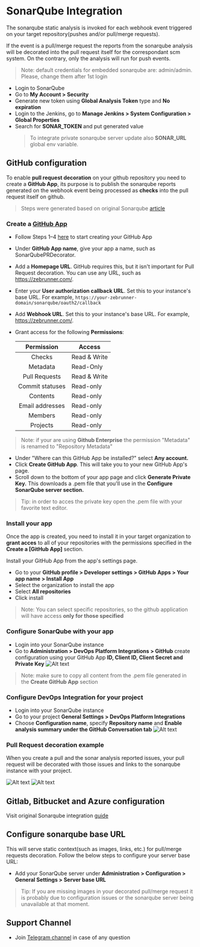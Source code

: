 # SonarQube Integration

The sonarqube static analysis is invoked for each webhook event triggered on your target repository(pushes and/or pull/merge requests).

If the event is a pull/merge request the reports from the sonarqube analysis will be decorated into the pull request itself for the correspondant scm system. On the contrary, only the analysis will run for push events.
> Note: default credentials for embedded sonarqube are: admin/admin. Please, change them after 1st login

  * Login to SonarQube
  * Go to **My Account > Security**
  * Generate new token using **Global Analysis Token** type and **No expiration**
  * Login to the Jenkins, go to **Manage Jenkins > System Configuration > Global Properties**
  * Search for **SONAR_TOKEN** and put generated value
    > To integrate private sonarqube server update also **SONAR_URL** global env variable.

## GitHub configuration

To enable **pull request decoration** on your github repository you need to create a **GitHub App**, its purpose is to publish the sonarqube reports generated on the webhook event being processed as **checks** into the pull request itself on github.
> Steps were generated based on original Sonarqube [article](https://docs.sonarqube.org/9.8/devops-platform-integration/github-integration/)

### Create a [GitHub App](https://developer.github.com/apps/about-apps/)

  * Follow Steps 1–4 [here](https://developer.github.com/apps/building-github-apps/creating-a-github-app/) to start creating your GitHub App
  * Under **GitHub App name**, give your app a name, such as SonarQubePRDecorator.
  * Add a **Homepage URL**. GitHub requires this, but it isn't important for Pull Request decoration. You can use any URL, such as https://zebrunner.com/.
  * Enter your **User authorization callback URL**. Set this to your instance's base URL. For example, `https://your-zebrunner-domain/sonarqube/oauth2/callback`
  * Add **Webhook URL**. Set this to your instance's base URL. For example, https://zebrunner.com/.
  * Grant access for the following **Permissions**:
  
     |Permission                | Access        |
     |:------------------------:|---------------|
     |      Checks              | Read & Write  | 
     |      Metadata            | Read-Only     | 
     |      Pull Requests       | Read & Write  |
     |      Commit statuses     | Read-only     |
     |      Contents            | Read-only     |
     |      Email addresses     | Read-only     |
     |      Members             | Read-only     |
     |      Projects            | Read-only     |

  > Note: if your are using **Github Enterprise** the permission "Metadata" is renamed to "Repository Metadata"

  * Under "Where can this GitHub App be installed?" select **Any account.**
  * Click **Create GitHub App**. This will take you to your new GitHub App's page.
  * Scroll down to the bottom of your app page and click **Generate Private Key.** This downloads a .pem file that you'll use in the **Configure SonarQube server section.**
  > Tip: in order to acces the private key open the .pem file with your favorite text editor.
  
### Install your app

Once the app is created, you need to install it in your target organization to **grant acces** to all of your repositories with the permissions specified in the **Create a [GitHub App]** section.

Install your GitHub App from the app's settings page.


  * Go to your **GitHub profile > Developer settings > GitHub Apps > Your app name > Install App**
  * Select the organization to install the app
  * Select **All repositories**
  * Click install
  > Note: You can select specific repositories, so the github application will have access **only for those specified**

### Configure SonarQube with your app

  * Login into your SonarQube instance
  * Go to **Administration > DevOps Platform Integrations > GitHub** create configuration using your GitHub App **ID, Client ID, Client Secret and Private Key**
  ![Alt text](https://github.com/zebrunner/community-edition/blob/develop/docs/img/SonarGitHubConfig.png?raw=true "SonarGitHubConfig")
  > Note: make sure to copy all content from the .pem file generated in the **Create GitHub App** section
  
### Configure DevOps Integration for your project

  * Login into your SonarQube instance
  * Go to your project **General Settings > DevOps Platform Integrations**
  * Choose **Configuration name**, specify **Repository name** and **Enable analysis summary under the GitHub Conversation tab**
  ![Alt text](https://github.com/zebrunner/community-edition/blob/develop/docs/img/SonarProjectDevOps.png?raw=true "SonarProjectDevOps")

### Pull Request decoration example

When you create a pull and the sonar analysis reported issues, your pull request will be decorated with those issues and links to the sonarqube instance with your project.

![Alt text](https://github.com/zebrunner/community-edition/blob/master/docs/img/github-pr-deco1.png?raw=true "github-pr-deco1")
![Alt text](https://github.com/zebrunner/community-edition/blob/master/docs/img/github-pr-deco2.png?raw=true "github-pr-deco2")
  
## Gitlab, Bitbucket and Azure configuration

Visit original Sonarqube integration [guide](https://docs.sonarqube.org/latest/devops-platform-integration/github-integration/)
  
## Configure sonarqube base URL

This will serve static context(such as images, links, etc.) for pull/merge requests decoration. Follow the below steps to configure your server base URL:

  * Add your SonarQube server under **Administration > Configuration > General Settings > Server base URL**
  > Tip: If you are missing images in your decorated pull/merge request it is probably due to configuration issues or the sonarqube server being unavailable at that moment.
   
   
## Support Channel

  * Join [Telegram channel](https://t.me/zebrunner) in case of any question
